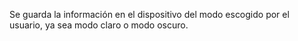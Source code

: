 Se guarda la información en el dispositivo del modo escogido por el usuario, ya sea modo claro o modo oscuro.